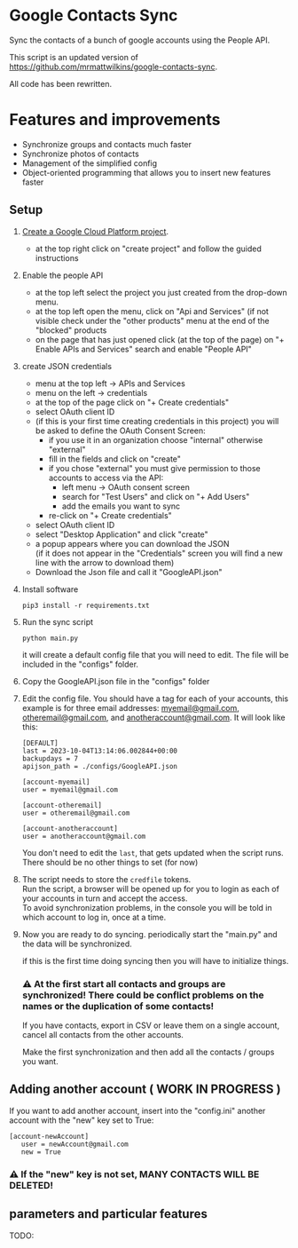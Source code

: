 # Google Contacts Sync

Sync the contacts of a bunch of google accounts using the People API.

This script is an updated version of https://github.com/mrmattwilkins/google-contacts-sync.

All code has been rewritten.

# Features and improvements

- Synchronize groups and contacts much faster
- Synchronize photos of contacts
- Management of the simplified config
- Object-oriented programming that allows you to insert new features faster



## Setup

1. [Create a Google Cloud Platform project](https://console.cloud.google.com/projectselector2/iam-admin/serviceaccounts?supportedpurview=project&authuser=4).
   
   - at the top right click on "create project" and follow the guided instructions

2. Enable the people API
   - at the top left select the project you just created from the drop-down menu.
   - at the top left open the menu, click on "Api and Services" (if not visible check under the "other products" menu at the end of the "blocked" products
   - on the page that has just opened click (at the top of the page) on "+ Enable APIs and Services" search and enable "People API"

3. create JSON credentials
   - menu at the top left -> APIs and Services
   - menu on the left -> credentials
   - at the top of the page click on "+ Create credentials"
   - select OAuth client ID
   - (if this is your first time creating credentials in this project) you will be asked to define the OAuth Consent Screen:
      - if you use it in an organization choose "internal" otherwise "external"
      - fill in the fields and click on "create"
      - if you chose "external" you must give permission to those accounts to access via the API:
         - left menu -> OAuth consent screen
         - search for "Test Users" and click on "+ Add Users"
         - add the emails you want to sync
      - re-click on "+ Create credentials"
   - select OAuth client ID
   - select "Desktop Application" and click "create"
   - a popup appears where you can download the JSON\
      (if it does not appear in the "Credentials" screen you will find a new line with the arrow to download them)
   - Download the Json file and call it "GoogleAPI.json"

4. Install software

   ```
   pip3 install -r requirements.txt
   ```

5. Run the sync script

   ```
   python main.py
   ```

   it will create a default config file that you will need to edit.  The file will be included in the "configs" folder.

6. Copy the GoogleAPI.json file in the "configs" folder


7. Edit the config file.  You should have a tag for each of your accounts, this example is for three email addresses:
   myemail@gmail.com, otheremail@gmail.com, and anotheraccount@gmail.com.  It
   will look like this:

   ```
   [DEFAULT]
   last = 2023-10-04T13:14:06.002844+00:00
   backupdays = 7
   apijson_path = ./configs/GoogleAPI.json

   [account-myemail]
   user = myemail@gmail.com

   [account-otheremail]
   user = otheremail@gmail.com

   [account-anotheraccount]
   user = anotheraccount@gmail.com
   ```

   You don't need to edit the `last`, that gets updated when the script runs.\
   There should be no other things to set (for now)

8. The script needs to store the `credfile` tokens.\
   Run the script, a browser will be opened up for you to login as each of your accounts in turn and accept the access.\
   To avoid synchronization problems, in the console you will be told in which account to log in, once at a time.


9. Now you are ready to do syncing. 
   periodically start the "main.py" and the data will be synchronized.
   
   if this is the first time doing syncing then you will have to initialize things. 

   ### :warning: At the first start all contacts and groups are synchronized! There could be conflict problems on the names or the duplication of some contacts!
   
   If you have contacts, export in CSV or leave them on a single account, cancel all contacts from the other accounts.

   Make the first synchronization and then add all the contacts / groups you want.
   


## Adding another account ( WORK IN PROGRESS )
If you want to add another account, insert into the "config.ini" another account with the "new" key set to True:
```
[account-newAccount]
   user = newAccount@gmail.com
   new = True
```

### :warning: If the "new" key is not set, MANY CONTACTS WILL BE DELETED!

## parameters and particular features

TODO: 
